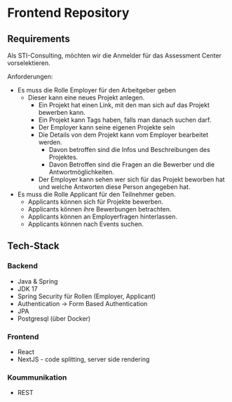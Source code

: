 # Frontend Repository

## Requirements

Als STI-Consulting, möchten wir die Anmelder für das Assessment Center vorselektieren. 

Anforderungen: 
* Es muss die Rolle Employer für den Arbeitgeber geben 
	* Dieser kann eine neues Projekt anlegen.
		* Ein Projekt hat einen Link, mit den man sich auf das Projekt bewerben kann. 
		* Ein Projekt kann Tags haben, falls man danach suchen darf. 
		* Der Employer kann seine eigenen Projekte sein 
		* Die Details von dem Projekt kann vom Employer bearbeitet werden. 
			* Davon betroffen sind die Infos und Beschreibungen des Projektes. 
			* Davon Betroffen sind die Fragen an die Bewerber und die Antwortmöglichkeiten. 
		* Der Employer kann sehen wer sich für das Projekt beworben hat und welche Antworten diese Person angegeben hat. 
* Es muss die Rolle Applicant für den Teilnehmer geben.
	* Applicants können sich für Projekte bewerben. 
	* Applicants können ihre Bewerbungen betrachten. 
	* Applicants können an Employerfragen hinterlassen. 
	* Applicants können nach Events suchen.
	
## Tech-Stack
### Backend
* Java & Spring
* JDK 17
* Spring Security für Rollen (Employer, Applicant)
* Authentication → Form Based Authentication
* JPA
* Postgresql (über Docker)
### Frontend
* React
* NextJS - code splitting, server side rendering
### Koummunikation
* REST
	

